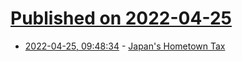 # [Published on 2022-04-25](index.md)

* [2022-04-25, 09:48:34](https://news.ycombinator.com/item?id=31152365) - [Japan's Hometown Tax](https://www.kalzumeus.com/2018/10/19/japanese-hometown-tax/)
